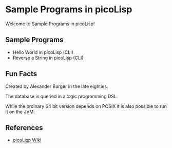# Sample Programs in picoLisp

Welcome to Sample Programs in picoLisp!

## Sample Programs

- Hello World in picoLisp (CLI)
- Reverse a String in picoLisp (CLI)

## Fun Facts

Created by Alexander Burger in the late eighties. 

The database is queried in a logic programming DSL. 

While the ordinary 64 bit version depends on POSIX it is also possible to run it on the JVM. 

## References

- [picoLisp Wiki](https://www.picolisp.com)

